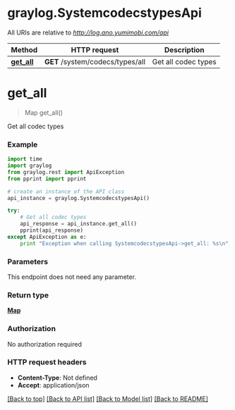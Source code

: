 # graylog.SystemcodecstypesApi

All URIs are relative to *http://log.ano.yumimobi.com/api*

Method | HTTP request | Description
------------- | ------------- | -------------
[**get_all**](SystemcodecstypesApi.md#get_all) | **GET** /system/codecs/types/all | Get all codec types


# **get_all**
> Map get_all()

Get all codec types



### Example 
```python
import time
import graylog
from graylog.rest import ApiException
from pprint import pprint

# create an instance of the API class
api_instance = graylog.SystemcodecstypesApi()

try: 
    # Get all codec types
    api_response = api_instance.get_all()
    pprint(api_response)
except ApiException as e:
    print "Exception when calling SystemcodecstypesApi->get_all: %s\n" % e
```

### Parameters
This endpoint does not need any parameter.

### Return type

[**Map**](Map.md)

### Authorization

No authorization required

### HTTP request headers

 - **Content-Type**: Not defined
 - **Accept**: application/json

[[Back to top]](#) [[Back to API list]](../README.md#documentation-for-api-endpoints) [[Back to Model list]](../README.md#documentation-for-models) [[Back to README]](../README.md)

